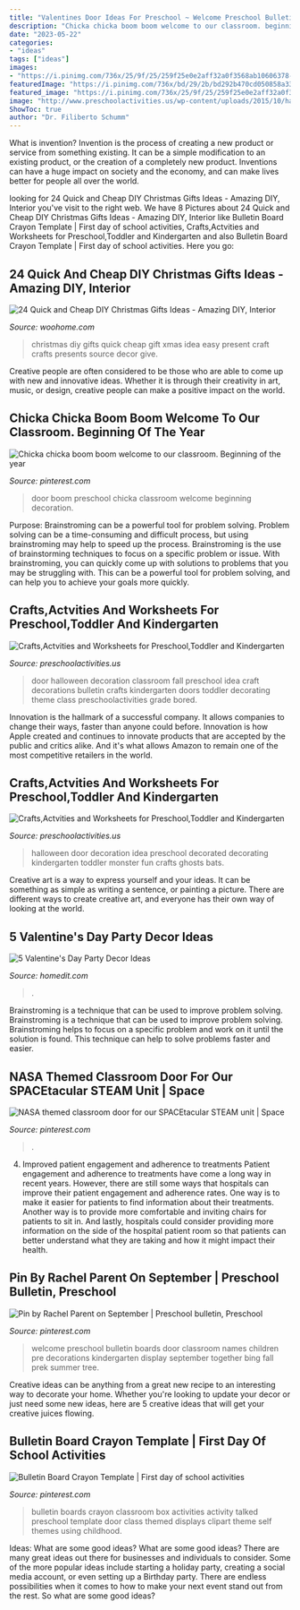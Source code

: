 ```yaml
---
title: "Valentines Door Ideas For Preschool ~ Welcome Preschool Bulletin Boards Door Classroom Names Children Pre Decorations Kindergarten Display September Together Bing Fall Prek Summer Tree"
description: "Chicka chicka boom boom welcome to our classroom. beginning of the year"
date: "2023-05-22"
categories:
- "ideas"
tags: ["ideas"]
images:
- "https://i.pinimg.com/736x/25/9f/25/259f25e0e2aff32a0f3568ab10606378--classroom-door.jpg"
featuredImage: "https://i.pinimg.com/736x/bd/29/2b/bd292b470cd050858a33f95672106642.jpg"
featured_image: "https://i.pinimg.com/736x/25/9f/25/259f25e0e2aff32a0f3568ab10606378--classroom-door.jpg"
image: "http://www.preschoolactivities.us/wp-content/uploads/2015/10/halloween-door-decoration-idea-2.jpg"
ShowToc: true
author: "Dr. Filiberto Schumm"
---
```



What is invention?
Invention is the process of creating a new product or service from something existing. It can be a simple modification to an existing product, or the creation of a completely new product. Inventions can have a huge impact on society and the economy, and can make lives better for people all over the world.

	

		
looking for 24 Quick and Cheap DIY Christmas Gifts Ideas - Amazing DIY, Interior you've visit to the right web. We have 8 Pictures about 24 Quick and Cheap DIY Christmas Gifts Ideas - Amazing DIY, Interior like Bulletin Board Crayon Template | First day of school activities, Crafts,Actvities and Worksheets for Preschool,Toddler and Kindergarten and also Bulletin Board Crayon Template | First day of school activities. Here you go:
		
    
## 24 Quick And Cheap DIY Christmas Gifts Ideas - Amazing DIY, Interior

<img loading=lazy src="http://www.woohome.com/wp-content/uploads/2013/11/DIY-Christmas-Gift-Ideas-3.jpg" onerror="this.onerror=null;this.src='https://tse2.mm.bing.net/th?id=OIP.nk0rdHztIpGxf6Kc_FXtqAHaJ4&amp;pid=15.1';" alt="24 Quick and Cheap DIY Christmas Gifts Ideas - Amazing DIY, Interior">

_Source: woohome.com_

>christmas diy gifts quick cheap gift xmas idea easy present craft crafts presents source decor give. 

	

Creative people are often considered to be those who are able to come up with new and innovative ideas. Whether it is through their creativity in art, music, or design, creative people can make a positive impact on the world.

    
## Chicka Chicka Boom Boom Welcome To Our Classroom. Beginning Of The Year

<img loading=lazy src="https://i.pinimg.com/736x/bd/29/2b/bd292b470cd050858a33f95672106642.jpg" onerror="this.onerror=null;this.src='https://tse1.mm.bing.net/th?id=OIP.p_yyckDN-vzmxF1jEJ6XXAHaNK&amp;pid=15.1';" alt="Chicka chicka boom boom welcome to our classroom. Beginning of the year">

_Source: pinterest.com_

>door boom preschool chicka classroom welcome beginning decoration. 

	

Purpose: Brainstroming can be a powerful tool for problem solving.
Problem solving can be a time-consuming and difficult process, but using brainstroming may help to speed up the process. Brainstroming is the use of brainstorming techniques to focus on a specific problem or issue. With brainstroming, you can quickly come up with solutions to problems that you may be struggling with. This can be a powerful tool for problem solving, and can help you to achieve your goals more quickly.

    
## Crafts,Actvities And Worksheets For Preschool,Toddler And Kindergarten

<img loading=lazy src="https://www.preschoolactivities.us/wp-content/uploads/2015/10/halloween-door-decoration-idea1.jpg" onerror="this.onerror=null;this.src='https://tse1.mm.bing.net/th?id=OIP.CfA-zmjPWbfgdxuDvOOXcgHaO-&amp;pid=15.1';" alt="Crafts,Actvities and Worksheets for Preschool,Toddler and Kindergarten">

_Source: preschoolactivities.us_

>door halloween decoration classroom fall preschool idea craft decorations bulletin crafts kindergarten doors toddler decorating theme class preschoolactivities grade bored. 

	

Innovation is the hallmark of a successful company. It allows companies to change their ways, faster than anyone could before. Innovation is how Apple created and continues to innovate products that are accepted by the public and critics alike. And it's what allows Amazon to remain one of the most competitive retailers in the world.

    
## Crafts,Actvities And Worksheets For Preschool,Toddler And Kindergarten

<img loading=lazy src="http://www.preschoolactivities.us/wp-content/uploads/2015/10/halloween-door-decoration-idea-2.jpg" onerror="this.onerror=null;this.src='https://tse1.mm.bing.net/th?id=OIP.NQV2TytJRm9u7PgQjsokRQHaJ6&amp;pid=15.1';" alt="Crafts,Actvities and Worksheets for Preschool,Toddler and Kindergarten">

_Source: preschoolactivities.us_

>halloween door decoration idea preschool decorated decorating kindergarten toddler monster fun crafts ghosts bats. 

	

Creative art is a way to express yourself and your ideas. It can be something as simple as writing a sentence, or painting a picture. There are different ways to create creative art, and everyone has their own way of looking at the world.

    
## 5 Valentine&#039;s Day Party Decor Ideas

<img loading=lazy src="https://cdn.homedit.com/wp-content/uploads/2013/01/contemporary-valentines-day-dining-room.jpg" onerror="this.onerror=null;this.src='https://tse4.mm.bing.net/th?id=OIP.U1c8Uk3Gz4ckp2OuI6mDyQHaLH&amp;pid=15.1';" alt="5 Valentine&#039;s Day Party Decor Ideas">

_Source: homedit.com_

>. 

	

Brainstroming is a technique that can be used to improve problem solving.
Brainstroming is a technique that can be used to improve problem solving. Brainstroming helps to focus on a specific problem and work on it until the solution is found. This technique can help to solve problems faster and easier.

    
## NASA Themed Classroom Door For Our SPACEtacular STEAM Unit | Space

<img loading=lazy src="https://i.pinimg.com/736x/25/9f/25/259f25e0e2aff32a0f3568ab10606378--classroom-door.jpg" onerror="this.onerror=null;this.src='https://tse3.mm.bing.net/th?id=OIP.wOMr8G_tpvstTNU4HRy3KwHaOP&amp;pid=15.1';" alt="NASA themed classroom door for our SPACEtacular STEAM unit | Space">

_Source: pinterest.com_

>. 

	

4) Improved patient engagement and adherence to treatments
Patient engagement and adherence to treatments have come a long way in recent years. However, there are still some ways that hospitals can improve their patient engagement and adherence rates. One way is to make it easier for patients to find information about their treatments. Another way is to provide more comfortable and inviting chairs for patients to sit in. And lastly, hospitals could consider providing more information on the side of the hospital patient room so that patients can better understand what they are taking and how it might impact their health.

    
## Pin By Rachel Parent On September | Preschool Bulletin, Preschool

<img loading=lazy src="https://i.pinimg.com/736x/c5/6d/61/c56d61bd99bdc0807ec73bba3f4e134c.jpg" onerror="this.onerror=null;this.src='https://tse1.mm.bing.net/th?id=OIP.9F4Jdkr79HnbycOtb2jFVwHaLD&amp;pid=15.1';" alt="Pin by Rachel Parent on September | Preschool bulletin, Preschool">

_Source: pinterest.com_

>welcome preschool bulletin boards door classroom names children pre decorations kindergarten display september together bing fall prek summer tree. 

	

Creative ideas can be anything from a great new recipe to an interesting way to decorate your home. Whether you're looking to update your decor or just need some new ideas, here are 5 creative ideas that will get your creative juices flowing.

    
## Bulletin Board Crayon Template | First Day Of School Activities

<img loading=lazy src="https://i.pinimg.com/736x/cc/43/36/cc4336c787c39b62ae4d491cfffe6494.jpg" onerror="this.onerror=null;this.src='https://tse3.mm.bing.net/th?id=OIP.lH4-CrJ_FFgdKRP3IrVsQwHaJ3&amp;pid=15.1';" alt="Bulletin Board Crayon Template | First day of school activities">

_Source: pinterest.com_

>bulletin boards crayon classroom box activities activity talked preschool template door class themed displays clipart theme self themes using childhood. 

	

Ideas: What are some good ideas?
What are some good ideas?
There are many great ideas out there for businesses and individuals to consider. Some of the more popular ideas include starting a holiday party, creating a social media account, or even setting up a Birthday party. There are endless possibilities when it comes to how to make your next event stand out from the rest. So what are some good ideas?

